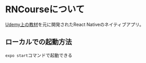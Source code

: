# RNCourseについて

[Udemy上の教材](https://www.udemy.com/course/react-native-the-practical-guide/)を元に開発されたReact Nativeのネイティブアプリ。

## ローカルでの起動方法

`expo start`コマンドで起動できる